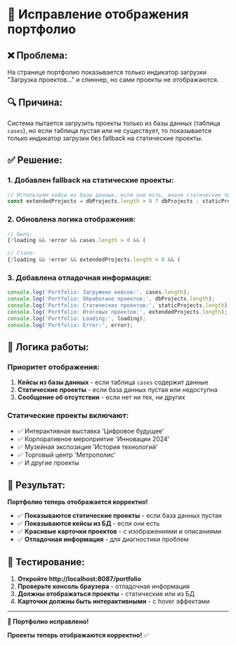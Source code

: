 # 🔧 Исправление отображения портфолио

## ❌ **Проблема:**
На странице портфолио показывается только индикатор загрузки "Загрузка проектов..." и спиннер, но сами проекты не отображаются.

## 🔍 **Причина:**
Система пытается загрузить проекты только из базы данных (таблица `cases`), но если таблица пустая или не существует, то показывается только индикатор загрузки без fallback на статические проекты.

## ✅ **Решение:**

### 1. **Добавлен fallback на статические проекты:**
```typescript
// Используем кейсы из базы данных, если они есть, иначе статические проекты
const extendedProjects = dbProjects.length > 0 ? dbProjects : staticProjects;
```

### 2. **Обновлена логика отображения:**
```typescript
// Было:
{!loading && !error && cases.length > 0 && (

// Стало:
{!loading && !error && extendedProjects.length > 0 && (
```

### 3. **Добавлена отладочная информация:**
```typescript
console.log('Portfolio: Загружено кейсов:', cases.length);
console.log('Portfolio: Обработано проектов:', dbProjects.length);
console.log('Portfolio: Статических проектов:', staticProjects.length);
console.log('Portfolio: Итоговых проектов:', extendedProjects.length);
console.log('Portfolio: Loading:', loading);
console.log('Portfolio: Error:', error);
```

## 🎯 **Логика работы:**

### **Приоритет отображения:**
1. **Кейсы из базы данных** - если таблица `cases` содержит данные
2. **Статические проекты** - если база данных пустая или недоступна
3. **Сообщение об отсутствии** - если нет ни тех, ни других

### **Статические проекты включают:**
- ✅ Интерактивная выставка 'Цифровое будущее'
- ✅ Корпоративное мероприятие 'Инновации 2024'
- ✅ Музейная экспозиция 'История технологий'
- ✅ Торговый центр 'Метрополис'
- ✅ И другие проекты

## 🚀 **Результат:**

**Портфолио теперь отображается корректно!**

- ✅ **Показываются статические проекты** - если база данных пустая
- ✅ **Показываются кейсы из БД** - если они есть
- ✅ **Красивые карточки проектов** - с изображениями и описаниями
- ✅ **Отладочная информация** - для диагностики проблем

## 📱 **Тестирование:**

1. **Откройте http://localhost:8087/portfolio**
2. **Проверьте консоль браузера** - отладочная информация
3. **Должны отображаться проекты** - статические или из БД
4. **Карточки должны быть интерактивными** - с hover эффектами

---

**🎉 Портфолио исправлено!**

**Проекты теперь отображаются корректно!** ✅
